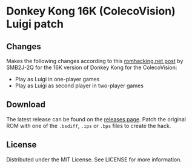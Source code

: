 # Donkey Kong 16K (ColecoVision) Luigi patch

## Changes

Makes the following changes according to this
[romhacking.net post](https://www.romhacking.net/forum/index.php?topic=36522.msg441697#msg441697)
by SMB2J-2Q for the 16K version of Donkey Kong for the ColecoVision:
* Play as Luigi in one-player games
* Play as Luigi as second player in two-player games

## Download
The latest release can be found on the
[releases page](https://github.com/lightbulb-sun/dkong16k-luigi/releases).
Patch the original ROM with one of the `.bsdiff`, `.ips` or `.bps` files
to create the hack.

## License
Distributed under the MIT License. See LICENSE for more information.

